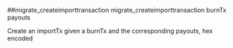 ##migrate_createimporttransaction
migrate_createimporttransaction burnTx payouts

Create an importTx given a burnTx and the corresponding payouts, hex encoded
```
